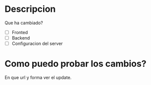 # Descripcion
Que ha cambiado?

-[ ] Fronted
-[ ] Backend
-[ ] Configuracion del server

# Como puedo probar los cambios?
En que url y forma ver el update.
